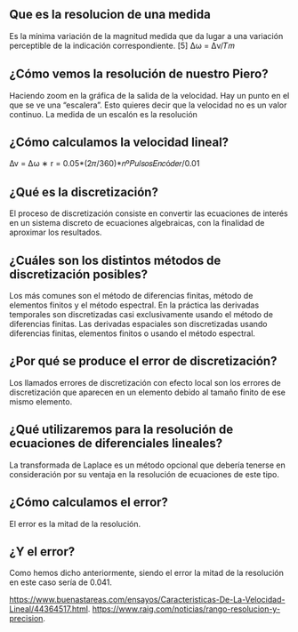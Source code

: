 ## Que es la resolucion de una medida

Es la mínima variación de la magnitud medida que da lugar a una variación 
perceptible de la indicación correspondiente. [5] ∆ω = ∆v/𝑇𝑚
## ¿Cómo vemos la resolución de nuestro Piero? 
Haciendo zoom en la gráfica de la salida de la velocidad. Hay un punto en el que 
se ve una “escalera”. Esto quieres decir que la velocidad no es un valor continuo. 
La medida de un escalón es la resolución
## ¿Cómo calculamos la velocidad lineal?
∆v = ∆ω ∗ r = 0.05*(2𝜋/360)*𝑛º𝑃𝑢𝑙𝑠𝑜𝑠𝐸𝑛𝑐ó𝑑𝑒𝑟/0.01

## ¿Qué es la discretización?
El proceso de discretización consiste en convertir las ecuaciones de interés en 
un sistema discreto de ecuaciones algebraicas, con la finalidad de aproximar los 
resultados.

## ¿Cuáles son los distintos métodos de discretización posibles?
Los más comunes son el método de diferencias finitas, método de elementos 
finitos y el método espectral. En la práctica las derivadas temporales son 
discretizadas casi exclusivamente usando el método de diferencias finitas. Las 
derivadas espaciales son discretizadas usando diferencias finitas, elementos 
finitos o usando el método espectral. 

## ¿Por qué se produce el error de discretización?

Los llamados errores de discretización con efecto local son los errores de
discretización que aparecen en un elemento debido al tamaño finito de ese 
mismo elemento.

## ¿Qué utilizaremos para la resolución de ecuaciones de diferenciales lineales?
La transformada de Laplace es un método opcional que debería tenerse en 
consideración por su ventaja en la resolución de ecuaciones de este tipo. 

## ¿Cómo calculamos el error? 
El error es la mitad de la resolución.

## ¿Y el error? 
Como hemos dicho anteriormente, siendo el error la mitad de la resolución en 
este caso sería de 0.041.

https://www.buenastareas.com/ensayos/Caracteristicas-De-La-Velocidad-Lineal/44364517.html.
https://www.raig.com/noticias/rango-resolucion-y-precision.
